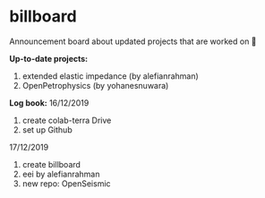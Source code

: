 # billboard
Announcement board about updated projects that are worked on 🔨

**Up-to-date projects:** 
1. extended elastic impedance (by alefianrahman)
2. OpenPetrophysics (by yohanesnuwara)

**Log book:**
16/12/2019
1. create colab-terra Drive 
2. set up Github

17/12/2019
1. create billboard
2. eei by alefianrahman
3. new repo: OpenSeismic
